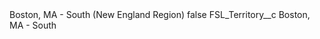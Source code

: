 <?xml version="1.0" encoding="UTF-8"?>
<CustomMetadata xmlns="http://soap.sforce.com/2006/04/metadata" xmlns:xsi="http://www.w3.org/2001/XMLSchema-instance" xmlns:xsd="http://www.w3.org/2001/XMLSchema">
    <label>Boston, MA - South (New England Region)</label>
    <protected>false</protected>
    <values>
        <field>FSL_Territory__c</field>
        <value xsi:type="xsd:string">Boston, MA - South</value>
    </values>
</CustomMetadata>
